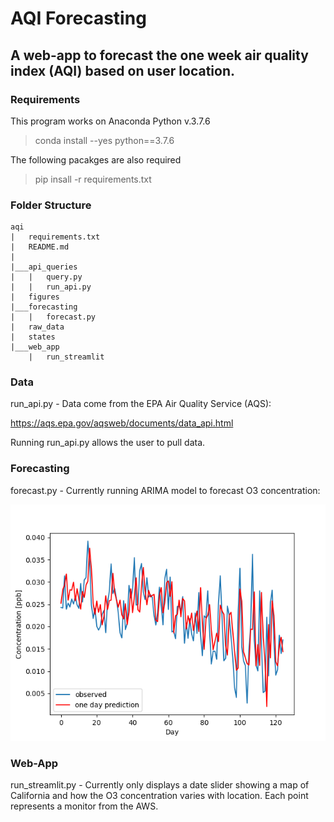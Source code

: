 # AQI Forecasting

## A web-app to forecast the one week air quality index (AQI) based on user location. 

### Requirements

This program works on Anaconda Python v.3.7.6

> conda install --yes python==3.7.6

The following pacakges are also required

> pip insall -r requirements.txt

### Folder Structure

```
aqi
|   requirements.txt
|   README.md
|
|___api_queries
|   |   query.py
|   |   run_api.py
|   figures
|___forecasting
|   |   forecast.py
|   raw_data
|   states
|___web_app
    |   run_streamlit
```

### Data

run_api.py - Data come from the EPA Air Quality Service (AQS):

https://aqs.epa.gov/aqsweb/documents/data_api.html

Running run_api.py allows the user to pull data.

### Forecasting

forecast.py - Currently running ARIMA model to forecast O3 concentration:

![O3 2019 Prediction](./figures/o3-2019-prediction.png?raw=true)

### Web-App

run_streamlit.py - Currently only displays a date slider showing a map of California and how the O3 concentration varies with location. Each point represents a monitor from the AWS.